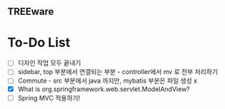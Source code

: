 ## TREEware

# To-Do List

- [ ] 디자인 작업 모두 끝내기
- [ ] sidebar, top 부분에서 연결되는 부분 - controller에서 mv 로 전부 처리하기
- [ ] Commute - src 부분에서 java 까지만, mybatis 부분은 파일 생성 x
- [x] What is org.springframework.web.servlet.ModelAndView?
- [ ] Spring MVC 적용하기!
